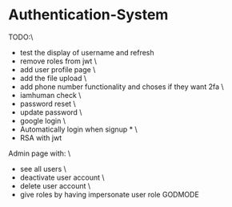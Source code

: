 # Authentication-System
TODO:\

- test the display of username and refresh
- remove roles from jwt \
- add user profile page \
- add the file upload \
- add phone number functionality and choses if they want 2fa \
- iamhuman check \
- password reset \
- update password \
- google login \
- Automatically login when signup * \
- RSA with jwt

Admin page with: \
- see all users \
- deactivate user account \
- delete user account \
- give roles by having impersonate user role GODMODE
